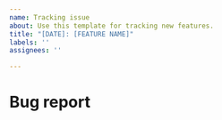 ```yaml
---
name: Tracking issue
about: Use this template for tracking new features.
title: "[DATE]: [FEATURE NAME]"
labels: ''
assignees: ''

---
```


# Bug report
